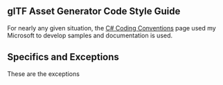 ## glTF Asset Generator Code Style Guide
For nearly any given situation, the [C# Coding Conventions](https://docs.microsoft.com/en-us/dotnet/csharp/programming-guide/inside-a-program/coding-conventions) page used my Microsoft to develop samples and documentation is used.

## Specifics and Exceptions
These are the exceptions

